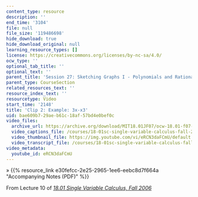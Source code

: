 ```yaml
---
content_type: resource
description: ''
end_time: '3104'
file: null
file_size: '119486698'
hide_download: true
hide_download_original: null
learning_resource_types: []
license: https://creativecommons.org/licenses/by-nc-sa/4.0/
ocw_type: ''
optional_tab_title: ''
optional_text: ''
parent_title: 'Session 27: Sketching Graphs I - Polynomials and Rational Functions'
parent_type: CourseSection
related_resources_text: ''
resource_index_text: ''
resourcetype: Video
start_time: '2148'
title: 'Clip 2: Example: 3x-x3'
uid: bae609b7-29ae-b61c-18af-57bd4e0bef0c
video_files:
  archive_url: https://archive.org/download/MIT18.01JF07/ocw-18.01-f07-lec10_300k.mp4
  video_captions_file: /courses/18-01sc-single-variable-calculus-fall-2010/75b62a42f39355588977b86085d673a0_eRCN3daFCmU.vtt
  video_thumbnail_file: https://img.youtube.com/vi/eRCN3daFCmU/default.jpg
  video_transcript_file: /courses/18-01sc-single-variable-calculus-fall-2010/ae2c94543030829d8ba8f31012417d80_eRCN3daFCmU.pdf
video_metadata:
  youtube_id: eRCN3daFCmU
---
```


» {{% resource_link e30fefcc-2e25-2965-1ee6-eebc8d7f664a "Accompanying Notes (PDF)" %}}

From Lecture 10 of [_18.01 Single Variable Calculus, Fall 2006_](/courses/18-01-single-variable-calculus-fall-2006/video_galleries/video-lectures)


